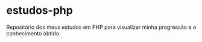 # estudos-php
Repositório dos meus estudos em PHP para visualizar minha progressão e o conhecimento obtido
